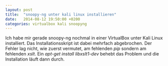 ```yaml
---
layout: post
title:  "snoopy-ng unter kali linux installieren"
date:   2014-08-12 19:50:00 +0200
categories: virtualbox kali snoopyng
---
```

Ich habe mir gerade snoopy-ng nochmal in einer VirtualBox unter Kali Linux installiert.  Das Installationsskript ist dabei mehrfach abgebrochen. Der Fehler lag nicht, wie zuerst vermutet, am fehlenden _pip_ sondern am fehlenden _xslt_. Ein *apt-get install libxslt1-dev* behebt das Problem und die Installation läuft dann durch.